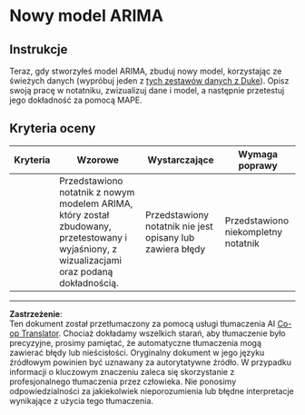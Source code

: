 <!--
CO_OP_TRANSLATOR_METADATA:
{
  "original_hash": "1c814013e10866dfd92cdb32caaae3ac",
  "translation_date": "2025-09-03T16:51:36+00:00",
  "source_file": "7-TimeSeries/2-ARIMA/assignment.md",
  "language_code": "pl"
}
-->
# Nowy model ARIMA

## Instrukcje

Teraz, gdy stworzyłeś model ARIMA, zbuduj nowy model, korzystając ze świeżych danych (wypróbuj jeden z [tych zestawów danych z Duke](http://www2.stat.duke.edu/~mw/ts_data_sets.html)). Opisz swoją pracę w notatniku, zwizualizuj dane i model, a następnie przetestuj jego dokładność za pomocą MAPE.

## Kryteria oceny

| Kryteria | Wzorowe                                                                                                             | Wystarczające                                            | Wymaga poprawy                      |
| -------- | ------------------------------------------------------------------------------------------------------------------- | -------------------------------------------------------- | ----------------------------------- |
|          | Przedstawiono notatnik z nowym modelem ARIMA, który został zbudowany, przetestowany i wyjaśniony, z wizualizacjami oraz podaną dokładnością. | Przedstawiony notatnik nie jest opisany lub zawiera błędy | Przedstawiono niekompletny notatnik |

---

**Zastrzeżenie**:  
Ten dokument został przetłumaczony za pomocą usługi tłumaczenia AI [Co-op Translator](https://github.com/Azure/co-op-translator). Chociaż dokładamy wszelkich starań, aby tłumaczenie było precyzyjne, prosimy pamiętać, że automatyczne tłumaczenia mogą zawierać błędy lub nieścisłości. Oryginalny dokument w jego języku źródłowym powinien być uznawany za autorytatywne źródło. W przypadku informacji o kluczowym znaczeniu zaleca się skorzystanie z profesjonalnego tłumaczenia przez człowieka. Nie ponosimy odpowiedzialności za jakiekolwiek nieporozumienia lub błędne interpretacje wynikające z użycia tego tłumaczenia.